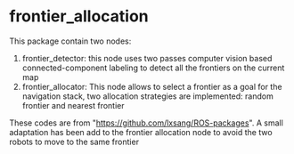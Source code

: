# frontier_allocation

This package contain two nodes:

1. frontier_detector: this node uses two passes computer vision based connected-component labeling to detect all the frontiers on the current map
2. frontier_allocator: This node allows to select a frontier as a goal for the navigation stack, two allocation strategies are implemented: random frontier and nearest frontier

These codes are from "https://github.com/lxsang/ROS-packages". A small adaptation has been add to the frontier allocation node to avoid the two robots to move to the same frontier
